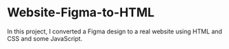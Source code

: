# Website-Figma-to-HTML
 In this project, I converted a Figma design to a real website using HTML and CSS and some JavaScript.
